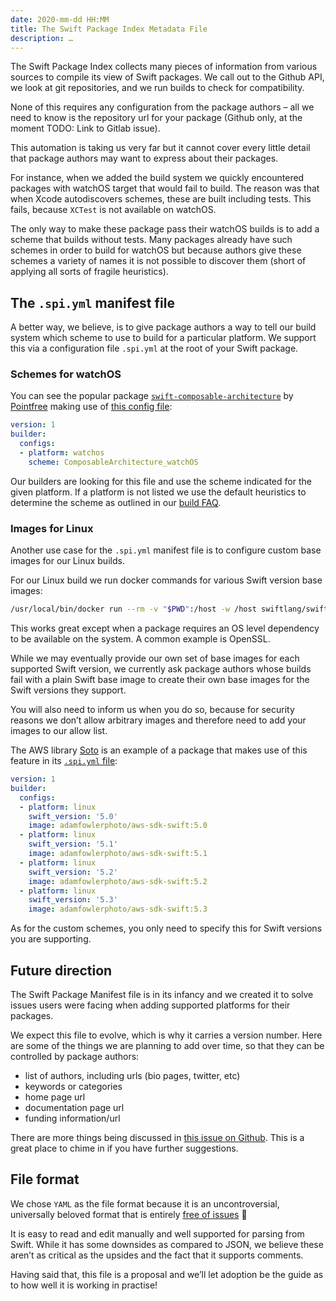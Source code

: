 ```yaml
---
date: 2020-mm-dd HH:MM
title: The Swift Package Index Metadata File
description: …
---
```


The Swift Package Index collects many pieces of information from various sources to compile its view of Swift packages. We call out to the Github API, we look at git repositories, and we run builds to check for compatibility.

None of this requires any configuration from the package authors – all we need to know is the repository url for your package (Github only, at the moment TODO: Link to Gitlab issue).

This automation is taking us very far but it cannot cover every little detail that package authors may want to express about their packages.

For instance, when we added the build system we quickly encountered packages with watchOS target that would fail to build. The reason was that when Xcode autodiscovers schemes, these are built including tests. This fails, because `XCTest` is not available on watchOS.

The only way to make these package pass their watchOS builds is to add a scheme that builds without tests. Many packages already have such schemes in order to build for watchOS but because authors give these schemes a variety of names it is not possible to discover them (short of applying all sorts of fragile heuristics).

## The `.spi.yml` manifest file

A better way, we believe, is to give package authors a way to tell our build system which scheme to use to build for a particular platform. We support this via a configuration file `.spi.yml` at the root of your Swift package.

### Schemes for watchOS

You can see the popular package [`swift-composable-architecture`][1] by [Pointfree][2] making use of [this config file][3]:

```yaml
version: 1
builder:
  configs:
  - platform: watchos
    scheme: ComposableArchitecture_watchOS
```

Our builders are looking for this file and use the scheme indicated for the given platform. If a platform is not listed we use the default heuristics to determine the scheme as outlined in our [build FAQ][4].

### Images for Linux

Another use case for the `.spi.yml` manifest file is to configure custom base images for our Linux builds.

For our Linux build we run docker commands for various Swift version base images:

```bash
/usr/local/bin/docker run --rm -v "$PWD":/host -w /host swiftlang/swift:5.2.4 swift build --enable-test-discovery
```

This works great except when a package requires an OS level dependency to be available on the system. A common example is OpenSSL.

While we may eventually provide our own set of base images for each supported Swift version, we currently ask package authors whose builds fail with a plain Swift base image to create their own base images for the Swift versions they support.

You will also need to inform us when you do so, because for security reasons we don’t allow arbitrary images and therefore need to add your images to our allow list.

The AWS library [Soto][5] is an example of a package that makes use of this feature in its [`.spi.yml` file][6]:

```yaml
version: 1
builder:
  configs:
  - platform: linux
    swift_version: '5.0'
    image: adamfowlerphoto/aws-sdk-swift:5.0
  - platform: linux
    swift_version: '5.1'
    image: adamfowlerphoto/aws-sdk-swift:5.1
  - platform: linux
    swift_version: '5.2'
    image: adamfowlerphoto/aws-sdk-swift:5.2
  - platform: linux
    swift_version: '5.3'
    image: adamfowlerphoto/aws-sdk-swift:5.3
```

As for the custom schemes, you only need to specify this for Swift versions you are supporting.

## Future direction

The Swift Package Manifest file is in its infancy and we created it to solve issues users were facing when adding supported platforms for their packages.

We expect this file to evolve, which is why it carries a version number. Here are some of the things we are planning to add over time, so that they can be controlled by package authors:

- list of authors, including urls (bio pages, twitter, etc)
- keywords or categories
- home page url
- documentation page url
- funding information/url

There are more things being discussed in [this issue on Github][7]. This is a great place to chime in if you have further suggestions.

## File format

We chose `YAML` as the file format because it is an uncontroversial, universally beloved format that is entirely [free of issues][8] 😬

It is easy to read and edit manually and well supported for parsing from Swift. While it has some downsides as compared to JSON, we believe these aren’t as critical as the upsides and the fact that it supports comments.

Having said that, this file is a proposal and we’ll let adoption be the guide as to how well it is working in practise!

[1]:	https://github.com/pointfreeco/swift-composable-architecture
[2]:	https://www.pointfree.co
[3]:	https://github.com/pointfreeco/swift-composable-architecture/blob/main/.spi.yml
[4]:	https://swiftpackageindex.com/docs/builds#built-how
[5]:	https://swiftpackageindex.com/soto-project/soto
[6]:	https://github.com/soto-project/soto/blob/main/.spi.yml
[7]:	https://github.com/SwiftPackageIndex/SwiftPackageIndex-Server/issues/435
[8]:	https://www.arp242.net/yaml-config.html